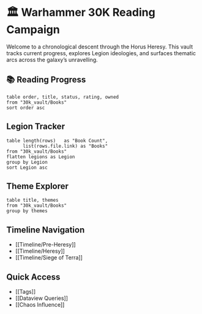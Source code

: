 # 🏛️ Warhammer 30K Reading Campaign

Welcome to a chronological descent through the Horus Heresy. This vault tracks current progress, explores Legion ideologies, and surfaces thematic arcs across the galaxy’s unravelling.

## 📚 Reading Progress
```dataview
table order, title, status, rating, owned
from "30k_vault/Books"
sort order asc
```





## Legion Tracker
```dataview
table length(rows)   as "Book Count",
      list(rows.file.link) as "Books"
from "30k_vault/Books"
flatten legions as Legion
group by Legion
sort Legion asc

```



## Theme Explorer
```dataview
table title, themes
from "30k_vault/Books"
group by themes
```



## Timeline Navigation
- [[Timeline/Pre-Heresy]]
- [[Timeline/Heresy]]
- [[Timeline/Siege of Terra]]


## Quick Access
- [[Tags]]
- [[Dataview Queries]]
- [[Chaos Influence]]

